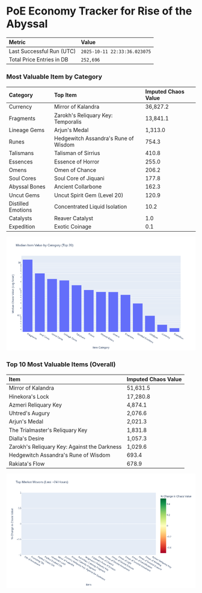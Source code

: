 # PoE Economy Tracker for Rise of the Abyssal

<!-- START_MAINTENANCE -->
| Metric | Value |
|:---|:---|
| Last Successful Run (UTC) | `2025-10-11 22:33:36.023075` |
| Total Price Entries in DB | `252,696` |

<!-- END_MAINTENANCE -->

<!-- START_DATAFRAME_DEBUG -->
<!-- END_DATAFRAME_DEBUG -->

<!-- START_CATEGORY_ANALYSIS -->
### Most Valuable Item by Category
| Category | Top Item | Imputed Chaos Value |
| :--- | :--- | :--- |
| Currency | Mirror of Kalandra | 36,827.2 |
| Fragments | Zarokh's Reliquary Key: Temporalis | 13,841.1 |
| Lineage Gems | Arjun's Medal | 1,313.0 |
| Runes | Hedgewitch Assandra's Rune of Wisdom | 754.3 |
| Talismans | Talisman of Sirrius | 410.8 |
| Essences | Essence of Horror | 255.0 |
| Omens | Omen of Chance | 206.2 |
| Soul Cores | Soul Core of Jiquani | 177.8 |
| Abyssal Bones | Ancient Collarbone | 162.3 |
| Uncut Gems | Uncut Spirit Gem (Level 20) | 120.9 |
| Distilled Emotions | Concentrated Liquid Isolation | 10.2 |
| Catalysts | Reaver Catalyst | 1.0 |
| Expedition | Exotic Coinage | 0.1 |


![Category Analysis Chart](charts/category_analysis.png)
<!-- END_ANALYSIS -->

<!-- START_ANALYSIS -->
### Top 10 Most Valuable Items (Overall)
| Item | Imputed Chaos Value |
| :--- | :--- |
| Mirror of Kalandra | 51,631.5 |
| Hinekora's Lock | 17,280.8 |
| Azmeri Reliquary Key | 4,874.1 |
| Uhtred's Augury | 2,076.6 |
| Arjun's Medal | 2,021.3 |
| The Trialmaster's Reliquary Key | 1,831.8 |
| Dialla's Desire | 1,057.3 |
| Zarokh's Reliquary Key: Against the Darkness | 1,029.6 |
| Hedgewitch Assandra's Rune of Wisdom | 693.4 |
| Rakiata's Flow | 678.9 |


![Market Movers Chart](charts/market_movers.png)
<!-- END_ANALYSIS -->
